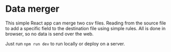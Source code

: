 # Data merger

This simple React app can merge two csv files. Reading from the source file to add a specific field to the destination file using simple rules. All is done in browser, so no data is send over the web.

Just run `npm run dev` to run locally or deploy on a server.
